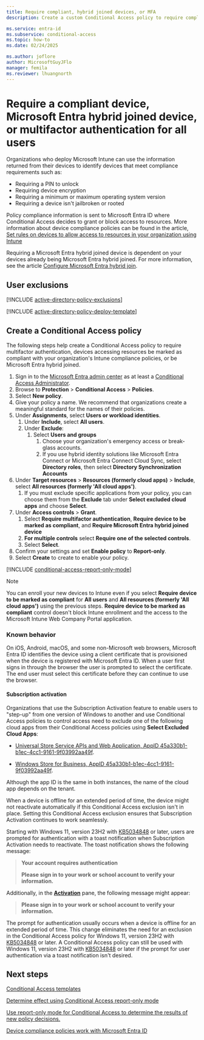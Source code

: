 ```yaml
---
title: Require compliant, hybrid joined devices, or MFA
description: Create a custom Conditional Access policy to require compliant, hybrid joined devices, or multifactor authentication.

ms.service: entra-id
ms.subservice: conditional-access
ms.topic: how-to
ms.date: 02/24/2025

ms.author: joflore
author: MicrosoftGuyJFlo
manager: femila
ms.reviewer: lhuangnorth
---
```

# Require a compliant device, Microsoft Entra hybrid joined device, or multifactor authentication for all users

Organizations who deploy Microsoft Intune can use the information returned from their devices to identify devices that meet compliance requirements such as:

* Requiring a PIN to unlock
* Requiring device encryption
* Requiring a minimum or maximum operating system version
* Requiring a device isn't jailbroken or rooted

Policy compliance information is sent to Microsoft Entra ID where Conditional Access decides to grant or block access to resources. More information about device compliance policies can be found in the article, [Set rules on devices to allow access to resources in your organization using Intune](/mem/intune/protect/device-compliance-get-started)

Requiring a Microsoft Entra hybrid joined device is dependent on your devices already being Microsoft Entra hybrid joined. For more information, see the article [Configure Microsoft Entra hybrid join](~/identity/devices/how-to-hybrid-join.md).

## User exclusions
[!INCLUDE [active-directory-policy-exclusions](~/includes/entra-policy-exclude-user.md)]

[!INCLUDE [active-directory-policy-deploy-template](~/includes/entra-policy-deploy-template.md)]

## Create a Conditional Access policy

The following steps help create a Conditional Access policy to require multifactor authentication, devices accessing resources be marked as compliant with your organization's Intune compliance policies, or be Microsoft Entra hybrid joined.

1. Sign in to the [Microsoft Entra admin center](https://entra.microsoft.com) as at least a [Conditional Access Administrator](../role-based-access-control/permissions-reference.md#conditional-access-administrator).
1. Browse to **Protection** > **Conditional Access** > **Policies**.
1. Select **New policy**.
1. Give your policy a name. We recommend that organizations create a meaningful standard for the names of their policies.
1. Under **Assignments**, select **Users or workload identities**.
   1. Under **Include**, select **All users**.
   1. Under **Exclude**: 
      1. Select **Users and groups** 
         1. Choose your organization's emergency access or break-glass accounts.
         1. If you use hybrid identity solutions like Microsoft Entra Connect or Microsoft Entra Connect Cloud Sync, select **Directory roles**, then select **Directory Synchronization Accounts**
1. Under **Target resources** > **Resources (formerly cloud apps)** > **Include**, select **All resources (formerly 'All cloud apps')**.
   1. If you must exclude specific applications from your policy, you can choose them from the **Exclude** tab under **Select excluded cloud apps** and choose **Select**.
1. Under **Access controls** > **Grant**.
   1. Select **Require multifactor authentication**, **Require device to be marked as compliant**, and **Require Microsoft Entra hybrid joined device**
   1. **For multiple controls** select **Require one of the selected controls**.
   1. Select **Select**.
1. Confirm your settings and set **Enable policy** to **Report-only**.
1. Select **Create** to create to enable your policy.

[!INCLUDE [conditional-access-report-only-mode](../../includes/conditional-access-report-only-mode.md)]

> [!NOTE]
> You can enroll your new devices to Intune even if you select **Require device to be marked as compliant** for **All users** and **All resources (formerly 'All cloud apps')** using the previous steps. **Require device to be marked as compliant** control doesn't block Intune enrollment and the access to the Microsoft Intune Web Company Portal application. 

### Known behavior

On iOS, Android, macOS, and some non-Microsoft web browsers, Microsoft Entra ID identifies the device using a client certificate that is provisioned when the device is registered with Microsoft Entra ID. When a user first signs in through the browser the user is prompted to select the certificate. The end user must select this certificate before they can continue to use the browser.

#### Subscription activation

Organizations that use the Subscription Activation feature to enable users to "step-up" from one version of Windows to another and use Conditional Access policies to control access need to exclude one of the following cloud apps from their Conditional Access policies using **Select Excluded Cloud Apps**:

- [Universal Store Service APIs and Web Application, AppID 45a330b1-b1ec-4cc1-9161-9f03992aa49f](/troubleshoot/azure/active-directory/verify-first-party-apps-sign-in#application-ids-of-commonly-used-microsoft-applications).

- [Windows Store for Business, AppID 45a330b1-b1ec-4cc1-9161-9f03992aa49f](/troubleshoot/azure/active-directory/verify-first-party-apps-sign-in#application-ids-of-commonly-used-microsoft-applications).

Although the app ID is the same in both instances, the name of the cloud app depends on the tenant.

<!-- 8605089 -->

When a device is offline for an extended period of time, the device might not reactivate automatically if this Conditional Access exclusion isn't in place. Setting this Conditional Access exclusion ensures that Subscription Activation continues to work seamlessly.

Starting with Windows 11, version 23H2 with [KB5034848](https://support.microsoft.com/help/5034848) or later, users are prompted for authentication with a toast notification when Subscription Activation needs to reactivate. The toast notification shows the following message:

> **Your account requires authentication**
>
> **Please sign in to your work or school account to verify your information.**

Additionally, in the [**Activation**](ms-settings:activation) pane, the following message might appear:

> **Please sign in to your work or school account to verify your information.**

The prompt for authentication usually occurs when a device is offline for an extended period of time. This change eliminates the need for an exclusion in the Conditional Access policy for Windows 11, version 23H2 with [KB5034848](https://support.microsoft.com/help/5034848) or later. A Conditional Access policy can still be used with Windows 11, version 23H2 with [KB5034848](https://support.microsoft.com/help/5034848) or later if the prompt for user authentication via a toast notification isn't desired.

## Next steps

[Conditional Access templates](concept-conditional-access-policy-common.md)

[Determine effect using Conditional Access report-only mode](howto-conditional-access-insights-reporting.md)

[Use report-only mode for Conditional Access to determine the results of new policy decisions.](concept-conditional-access-report-only.md)

[Device compliance policies work with Microsoft Entra ID](/mem/intune/protect/device-compliance-get-started#device-compliance-policies-work-with-azure-ad)
